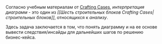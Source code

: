 Согласно учебным материалам от [Crafting Cases](https://www.craftingcases.com/), *интерпретация диаграмм* - это один из *[[Шесть строительных блоков Crafting Cases|строительных блоков]]*, относящихся к *анализу*.

Здесь задача заключается в том, что понять диаграмму и на ее основе вывести следствия/инсайды для дальнейших шагов по решению бизнес-кейса. 